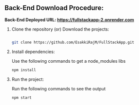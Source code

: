 ## Back-End Download Procedure:

**Back-End Deployed URL: https://fullstackapp-2.onrender.com**

1. Clone the repository (or) Download the projects:

    ``` bash

    git clone https://github.com/EsakkiRajM/FullStackApp.git   

    ```

2. Install dependencies:

   Use the following commands to get a node_modules libs

    ```bash
    npm install
    ```

3. Run the project:

    Run the following commands to see the output

    ```bash
    npm start
    ```
